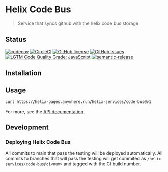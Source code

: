 # Helix Code Bus

> Service that syncs github with the helix code bus storage

## Status
[![codecov](https://img.shields.io/codecov/c/github/adobe/helix-code-bus.svg)](https://codecov.io/gh/adobe/helix-code-bus)
[![CircleCI](https://img.shields.io/circleci/project/github/adobe/helix-code-bus.svg)](https://circleci.com/gh/adobe/helix-code-bus)
[![GitHub license](https://img.shields.io/github/license/adobe/helix-code-bus.svg)](https://github.com/adobe/helix-code-bus/blob/main/LICENSE.txt)
[![GitHub issues](https://img.shields.io/github/issues/adobe/helix-code-bus.svg)](https://github.com/adobe/helix-code-bus/issues)
[![LGTM Code Quality Grade: JavaScript](https://img.shields.io/lgtm/grade/javascript/g/adobe/helix-code-bus.svg?logo=lgtm&logoWidth=18)](https://lgtm.com/projects/g/adobe/helix-code-bus)
[![semantic-release](https://img.shields.io/badge/%20%20%F0%9F%93%A6%F0%9F%9A%80-semantic--release-e10079.svg)](https://github.com/semantic-release/semantic-release)

## Installation

## Usage

```bash
curl https://helix-pages.anywhere.run/helix-services/code-bus@v1
```

For more, see the [API documentation](docs/API.md).

## Development

### Deploying Helix Code Bus

All commits to main that pass the testing will be deployed automatically. All commits to branches that will pass the testing will get commited as `/helix-services/code-bus@ci<num>` and tagged with the CI build number.
